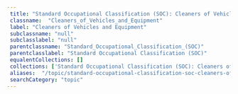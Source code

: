 ```yaml
--- 
 title: "Standard Occupational Classification (SOC): Cleaners of Vehicles and Equipment" 
 classname:  "Cleaners_of_Vehicles_and_Equipment" 
 label: "Cleaners of Vehicles and Equipment" 
 subclassname: "null" 
 subclasslabel: "null" 
 parentclassname: "Standard_Occupational_Classification_(SOC)" 
 parentclasslabel: "Standard Occupational Classification (SOC)" 
 equalentCollections: [] 
 collections: ['Standard Occupational Classification (SOC): Cleaners of Vehicles and Equipment']
 aliases:  "/topic/standard-occupational-classification-soc-cleaners-of-vehicles-and-equipment"  
 searchCategory: "topic" 
---
```

